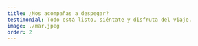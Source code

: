 ```yaml
---
title: ¿Nos acompañas a despegar?
testimonial: Todo está listo, siéntate y disfruta del viaje.
image: ./mar.jpeg
order: 2
---
```

